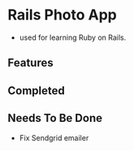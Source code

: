 # Rails Photo App

* used for learning Ruby on Rails.

## Features

## Completed
## Needs To Be Done
- Fix Sendgrid emailer